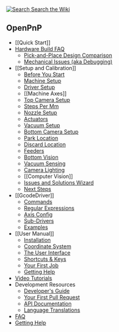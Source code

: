 [![Search](https://user-images.githubusercontent.com/9963310/182446869-7a6e5ab4-6547-4a5b-9dbe-8a5a4588cf35.png) Search the Wiki](/openpnp/openpnp/search?type=wikis)

OpenPnP
-------

* [[Quick Start]]
* [Hardware Build FAQ](https://github.com/openpnp/openpnp/wiki/Build-FAQ)
    * [Pick-and-Place Design Comparison](https://github.com/openpnp/openpnp/wiki/Pick-and-Place-Design-Comparison)
    * [Mechanical Issues (aka Debugging)](https://github.com/openpnp/openpnp/wiki/Mechanical-Issues-(aka-Debugging))
* [[Setup and Calibration]]
    * [Before You Start](https://github.com/openpnp/openpnp/wiki/Setup-and-Calibration_-Before-You-Start)
    * [Machine Setup](https://github.com/openpnp/openpnp/wiki/Setup-and-Calibration_Machine-Setup)
    * [Driver Setup](https://github.com/openpnp/openpnp/wiki/Setup-and-Calibration_-Driver-Setup)
    * [[Machine Axes]]
    * [Top Camera Setup](https://github.com/openpnp/openpnp/wiki/Setup-and-Calibration_-Top-Camera-Setup)
    * [Steps Per Mm](https://github.com/openpnp/openpnp/wiki/Setup-and-Calibration_-Steps-Per-Mm)
    * [Nozzle Setup](https://github.com/openpnp/openpnp/wiki/Setup-and-Calibration_-Nozzle-Setup)
    * [Actuators](https://github.com/openpnp/openpnp/wiki/Setup-and-Calibration_-Actuators)
    * [Vacuum Setup](https://github.com/openpnp/openpnp/wiki/Setup-and-Calibration_-Vacuum-Setup)
    * [Bottom Camera Setup](https://github.com/openpnp/openpnp/wiki/Setup-and-Calibration_-Bottom-Camera-Setup)
    * [Park Location](https://github.com/openpnp/openpnp/wiki/Setup-and-Calibration_-Park-Location)
    * [Discard Location](https://github.com/openpnp/openpnp/wiki/Setup-and-Calibration_-Discard-Location)
    * [Feeders](https://github.com/openpnp/openpnp/wiki/Setup-and-Calibration_-Feeders)
    * [Bottom Vision](https://github.com/openpnp/openpnp/wiki/Setup-and-Calibration_-Bottom-Vision)
    * [Vacuum Sensing](https://github.com/openpnp/openpnp/wiki/Setup-and-Calibration_-Vacuum-Sensing)
    * [Camera Lighting](https://github.com/openpnp/openpnp/wiki/Setup-and-Calibration_-Camera-Lighting)
    * [[Computer Vision]]
    * [Issues and Solutions Wizard](https://github.com/openpnp/openpnp/wiki/Issues-and-Solutions)
    * [Next Steps](https://github.com/openpnp/openpnp/wiki/Setup-and-Calibration_-Next-Steps)
* [[GcodeDriver]]
    * [Commands](https://github.com/openpnp/openpnp/wiki/GcodeDriver%3A-Command-Reference)
    * [Regular Expressions](https://github.com/openpnp/openpnp/wiki/GcodeDriver#regular-expressions-receiving-responses)
    * [Axis Config](https://github.com/openpnp/openpnp/wiki/GcodeDriver%3A-Axis-Mapping)
    * [Sub-Drivers](https://github.com/openpnp/openpnp/wiki/GcodeDriver#sub-drivers)
    * [Examples](https://github.com/openpnp/openpnp/wiki/GcodeDriver%3A-Example-Configurations)
* [[User Manual]]
    * [Installation](https://github.com/openpnp/openpnp/wiki/User-Manual#installation)
    * [Coordinate System](https://github.com/openpnp/openpnp/wiki/User-Manual#coordinate-system)
    * [The User Interface](https://github.com/openpnp/openpnp/wiki/User-Manual#the-user-interface)
    * [Shortcuts & Keys](https://github.com/openpnp/openpnp/wiki/User-Manual#keyboard-shortcuts)
    * [Your First Job](https://github.com/openpnp/openpnp/wiki/User-Manual#your-first-job)
    * [Getting Help](https://github.com/openpnp/openpnp/wiki/User-Manual#getting-help)
* [Video Tutorials](https://github.com/openpnp/openpnp/wiki/Video-Tutorials)
* Development Resources
    * [Developer's Guide](https://github.com/openpnp/openpnp/wiki/Developers-Guide)
    * [Your First Pull Request](https://github.com/openpnp/openpnp/wiki/Your-First-Pull-Request)
    * [API Documentation](http://openpnp.org/api)
    * [Language Translations](https://github.com/openpnp/openpnp/blob/develop/TRANSLATIONS.md)
* [FAQ](https://github.com/openpnp/openpnp/wiki/FAQ)
* [Getting Help](https://github.com/openpnp/openpnp/wiki/Getting-Help)

